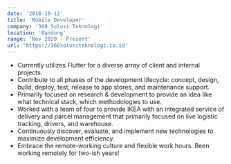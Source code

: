```yaml
---
date: '2018-10-12'
title: 'Mobile Developer'
company: '360 Solusi Teknologi'
location: 'Bandung'
range: 'Nov 2020 - Present'
url: 'https://360solusiteknologi.co.id'
---
```


- Currently utilizes Flutter for a diverse array of client and internal projects.
- Contribute to all phases of the development lifecycle: concept, design, build, deploy, test, release to app stores, and maintenance support.
- Primarily focused on research & development to provide an idea like what technical stack, which methodologies to use.
- Worked with a team of four to provide IKEA with an integrated service of delivery and parcel management that primarily focused on live logistic tracking, drivers, and warehouse.
- Continuously discover, evaluate, and implement new technologies to maximize development efficiency.
- Embrace the remote-working culture and flexible work hours. Been working remotely for two-ish years!
